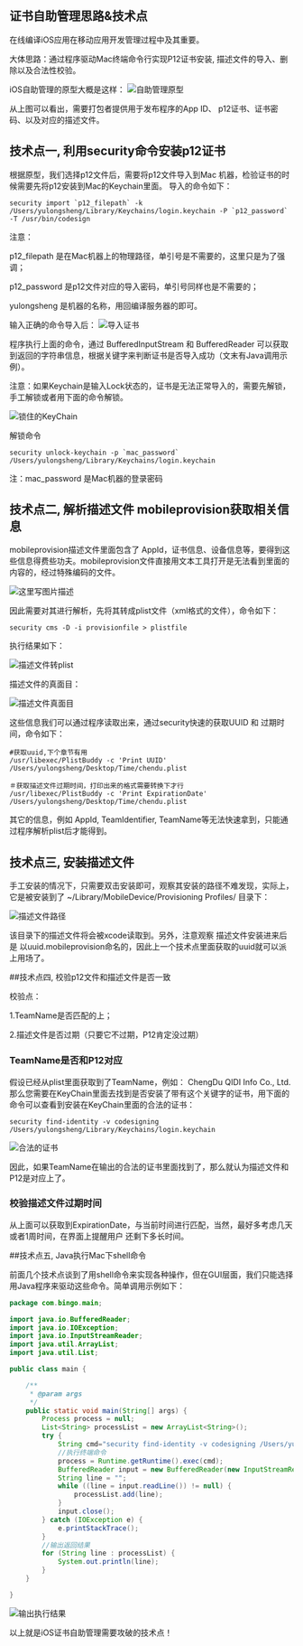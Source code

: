 ## 证书自助管理思路&技术点

在线编译iOS应用在移动应用开发管理过程中及其重要。

大体思路：通过程序驱动Mac终端命令行实现P12证书安装, 描述文件的导入、删除以及合法性校验。

iOS自助管理的原型大概是这样：
![自助管理原型](http://img.blog.csdn.net/20160312220928381)

从上图可以看出，需要打包者提供用于发布程序的App ID、 p12证书、证书密码、以及对应的描述文件。

## 技术点一, 利用security命令安装p12证书
根据原型，我们选择p12文件后，需要将p12文件导入到Mac 机器，检验证书的时候需要先将p12安装到Mac的Keychain里面。
导入的命令如下：

``` shell
security import `p12_filepath` -k /Users/yulongsheng/Library/Keychains/login.keychain -P `p12_password` -T /usr/bin/codesign
```

注意：

p12_filepath 是在Mac机器上的物理路径，单引号是不需要的，这里只是为了强调；

p12_password 是p12文件对应的导入密码，单引号同样也是不需要的；

yulongsheng 是机器的名称，用回编译服务器的即可。 

输入正确的命令导入后：
![导入证书](http://img.blog.csdn.net/20160312223310616)

程序执行上面的命令，通过 BufferedInputStream 和 BufferedReader 可以获取到返回的字符串信息，根据关键字来判断证书是否导入成功（文末有Java调用示例）。

注意：如果Keychain是输入Lock状态的，证书是无法正常导入的，需要先解锁，手工解锁或者用下面的命令解锁。

![锁住的KeyChain](http://img.blog.csdn.net/20160312224154940)

解锁命令

```
security unlock-keychain -p `mac_password` /Users/yulongsheng/Library/Keychains/login.keychain
```

注：mac_password 是Mac机器的登录密码

## 技术点二, 解析描述文件 mobileprovision获取相关信息

mobileprovision描述文件里面包含了 AppId，证书信息、设备信息等，要得到这些信息得费些功夫。mobileprovision文件直接用文本工具打开是无法看到里面的内容的，经过特殊编码的文件。 

![这里写图片描述](http://img.blog.csdn.net/20160312225059194)

因此需要对其进行解析，先将其转成plist文件（xml格式的文件），命令如下：

```
security cms -D -i provisionfile > plistfile
```

执行结果如下：

![描述文件转plist](http://img.blog.csdn.net/20160312225635478)

描述文件的真面目：

![描述文件真面目](http://img.blog.csdn.net/20160312230221716)

这些信息我们可以通过程序读取出来，通过security快速的获取UUID 和 过期时间，命令如下：

```
#获取uuid,下个章节有用
/usr/libexec/PlistBuddy -c 'Print UUID' /Users/yulongsheng/Desktop/Time/chendu.plist

＃获取描述文件过期时间，打印出来的格式需要转换下才行
/usr/libexec/PlistBuddy -c 'Print ExpirationDate' /Users/yulongsheng/Desktop/Time/chendu.plist
```

其它的信息，例如 AppId, TeamIdentifier, TeamName等无法快速拿到，只能通过程序解析plist后才能得到。

## 技术点三, 安装描述文件
手工安装的情况下，只需要双击安装即可，观察其安装的路径不难发现，实际上，它是被安装到了 ~/Library/MobileDevice/Provisioning Profiles/  目录下：

![描述文件路径](http://img.blog.csdn.net/20160312232730631)
 
该目录下的描述文件将会被xcode读取到。另外，注意观察 描述文件安装进来后是 以uuid.mobileprovision命名的，因此上一个技术点里面获取的uuid就可以派上用场了。 

##技术点四, 校验p12文件和描述文件是否一致

校验点：

1.TeamName是否匹配的上；

2.描述文件是否过期（只要它不过期，P12肯定没过期）


### TeamName是否和P12对应
假设已经从plist里面获取到了TeamName，例如：
ChengDu QIDI Info Co., Ltd.
那么您需要在KeyChain里面去找到是否安装了带有这个关键字的证书，用下面的命令可以查看到安装在KeyChain里面的合法的证书：

```
security find-identity -v codesigning /Users/yulongsheng/Library/Keychains/login.keychain
```
![合法的证书](http://img.blog.csdn.net/20160312234223089)

因此，如果TeamName在输出的合法的证书里面找到了，那么就认为描述文件和P12是对应上了。 

### 校验描述文件过期时间
从上面可以获取到ExpirationDate，与当前时间进行匹配，当然，最好多考虑几天或者1周时间，在界面上提醒用户 还剩下多长时间。

##技术点五, Java执行Mac下shell命令

前面几个技术点谈到了用shell命令来实现各种操作，但在GUI层面，我们只能选择用Java程序来驱动这些命令。简单调用示例如下：

```java
package com.bingo.main;

import java.io.BufferedReader;  
import java.io.IOException;  
import java.io.InputStreamReader;  
import java.util.ArrayList;  
import java.util.List;  

public class main {

	/**
	 * @param args
	 */
	public static void main(String[] args) {
		Process process = null;  
        List<String> processList = new ArrayList<String>();  
        try {  
        	String cmd="security find-identity -v codesigning /Users/yulongsheng/Library/Keychains/login.keychain";
        	//执行终端命令
        	process = Runtime.getRuntime().exec(cmd);
        	BufferedReader input = new BufferedReader(new InputStreamReader(process.getInputStream()));  
            String line = "";  
            while ((line = input.readLine()) != null) {  
                processList.add(line);  
            }  
            input.close();  
        } catch (IOException e) {  
            e.printStackTrace();  
        }  
        //输出返回结果
        for (String line : processList) {  
            System.out.println(line);  
        }  
	}

}
```
![输出执行结果](http://img.blog.csdn.net/20160313002259091)

以上就是iOS证书自助管理需要攻破的技术点！